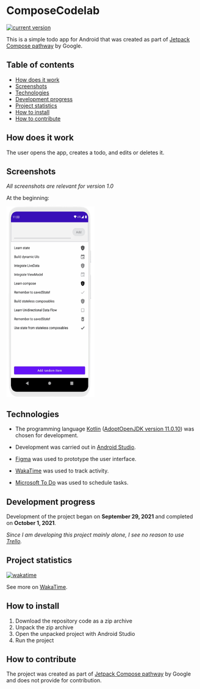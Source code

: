 # ComposeCodelab

[![current version](https://img.shields.io/badge/current_version-1.0-green)](#ComposeCodelab)

This is a simple todo app for Android that was created as part
of [Jetpack Compose pathway](https://developer.android.com/courses/pathways/compose) by Google.

## Table of contents

- [How does it work](#How-does-it-work)
- [Screenshots](#Screenshots)
- [Technologies](#Technologies)
- [Development progress](#Development-progress)
- [Project statistics](#Project-statistics)
- [How to install](#How-to-install)
- [How to contribute](#How-to-contribute)

## How does it work

The user opens the app, creates a todo, and edits or deletes it.

## Screenshots

*All screenshots are relevant for version 1.0*

At the beginning:

<img src="screenshots/state_movie.gif" alt="state_movie" style="width:231px;height:500px;">

## Technologies

- The programming
  language [Kotlin](https://kotlinlang.org/) ([AdoptOpenJDK version 11.0.10](https://adoptopenjdk.net/))
  was chosen for development.

- Development was carried out in [Android Studio](https://developer.android.com/studio/).

- [Figma](https://www.figma.com/) was used to prototype the user interface.

- [WakaTime](https://wakatime.com/) was used to track activity.

- [Microsoft To Do](https://todo.microsoft.com/tasks/) was used to schedule tasks.

## Development progress

Development of the project began on **September 29, 2021** and completed on **October 1, 2021**.

*Since I am developing this project mainly alone, I see no reason to
use [Trello](https://trello.com/).*

## Project statistics

[![wakatime](https://wakatime.com/badge/github/VitasSalvantes/StateCodelab.svg)](https://wakatime.com/badge/github/VitasSalvantes/StateCodelab)

See more on [WakaTime](https://wakatime.com/@VitasSalvantes/projects/geqzrzrivg).

## How to install

1. Download the repository code as a zip archive
2. Unpack the zip archive
3. Open the unpacked project with Android Studio
4. Run the project

## How to contribute

The project was created as part
of [Jetpack Compose pathway](https://developer.android.com/courses/pathways/compose) by Google and
does not provide for contribution.

